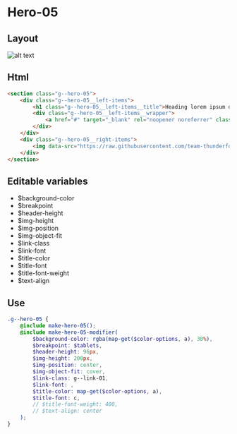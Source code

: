 # Hero-05

## Layout

![alt text][hero-05]

[hero-05]: /src/img/global-components/hero/hero-05.jpg

## Html

```html
<section class="g--hero-05">
    <div class="g--hero-05__left-items">
        <h1 class="g--hero-05__left-items__title">Heading lorem ipsum dolor</h1>
        <div class="g--hero-05__left-items__wrapper">
            <a href="#" target="_blank" rel="noopener noreferrer" class="g--hero-05__left-items__wrapper__link">Contact Us</a>
        </div>
    </div>
    <div class="g--hero-05__right-items">
        <img data-src="https://raw.githubusercontent.com/team-thunderfoot/ui/main/src/img/global-components/bg-placeholder.jpg" src="/src/img/global-components/placeholder.jpg" alt="alt text" class="g--hero-05__right-items__media g--lazy-01" />
    </div>
</section>
```

## Editable variables

- $background-color
- $breakpoint
- $header-height
- $img-height
- $img-position
- $img-object-fit
- $link-class
- $link-font
- $title-color
- $title-font
- $title-font-weight
- $text-align

## Use

```scss
.g--hero-05 {
    @include make-hero-05();
    @include make-hero-05-modifier(
        $background-color: rgba(map-get($color-options, a), 30%),
        $breakpoint: $tablets,
        $header-height: 96px,
        $img-height: 200px,
        $img-position: center,
        $img-object-fit: cover,
        $link-class: g--link-01,
        $link-font: ,
        $title-color: map-get($color-options, a),
        $title-font: c,
        // $title-font-weight: 400,
        // $text-align: center
    );
}
```
